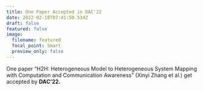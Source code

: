 ```yaml
---
title: One Paper Accepted in DAC'22
date: 2022-02-18T07:41:50.534Z
draft: false
featured: false
image:
  filename: featured
  focal_point: Smart
  preview_only: false
---
```

One paper “H2H: Heterogeneous Model to Heterogeneous System Mapping with Computation and Communication Awareness” (Xinyi Zhang et al.) get accepted by **DAC’22.**